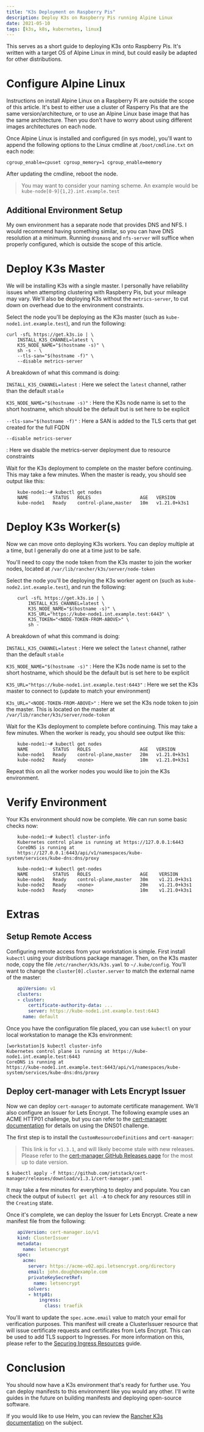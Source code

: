 ```yaml
---
title: "K3s Deployment on Raspberry Pis"
description: Deploy K3s on Raspberry Pis running Alpine Linux
date: 2021-05-10
tags: [k3s, k8s, kubernetes, linux]
---
```



This serves as a short guide to deploying K3s onto Raspberry Pis. It's written
with a target OS of Alpine Linux in mind, but could easily be adapted for other
distributions.


# Configure Alpine Linux

Instructions on install Alpine Linux on a Raspberry Pi are outside the scope of
this article. It's best to either use a cluster of Rasperry Pis that are the
same version/architecture, or to use an Alpine Linux base image that has the
same architecture. Then you don't have to worry about using different images
architectures on each node.

Once Alpine Linux is installed and configured (in sys mode), you'll want to
append the following options to the Linux cmdline at `/boot/cmdline.txt` on
each node:


```
cgroup_enable=cpuset cgroup_memory=1 cgroup_enable=memory
```

After updating the cmdline, reboot the node.

> You may want to consider your naming scheme. An example would be
> `kube-node[0-9]{1,2}.int.example.test`

## Additional Environment Setup

My own environment has a separate node that provides DNS and NFS. I would
recommend having something similar, so you can have DNS resolution at a
minimum. Running `dnsmasq` and `nfs-server` will suffice when properly
configured, which is outside the scope of this article.


# Deploy K3s Master

We will be installing K3s with a single master. I personally have reliability
issues when attempting clustering with Raspberry Pis, but your mileage may
vary. We'll also be deploying K3s without the `metrics-server`, to cut down
on overhead due to the environment constraints.

Select the node you'll be deploying as the K3s master (such as
`kube-node1.int.example.test`), and run the following:

```shell
curl -sfL https://get.k3s.io | \
    INSTALL_K3S_CHANNEL=latest \
    K3S_NODE_NAME="$(hostname -s)" \
    sh -s - \
    --tls-san="$(hostname -f)" \
    --disable metrics-server
```

A breakdown of what this command is doing:

`INSTALL_K3S_CHANNEL=latest`
: Here we select the ``latest`` channel, rather than the default ``stable``

`K3S_NODE_NAME="$(hostname -s)"`
: Here the K3s node name is set to the short hostname, which should be the
default but is set here to be explicit

`--tls-san="$(hostname -f)"`
: Here a SAN is added to the TLS certs that get created for the full FQDN

`--disable metrics-server`

: Here we disable the metrics-server deployment due to resource constraints

Wait for the K3s deployment to complete on the master before continuing. This
may take a few minutes. When the master is ready, you should see output like
this:

```shell
    kube-node1:~# kubectl get nodes
    NAME         STATUS   ROLES                  AGE   VERSION
    kube-node1   Ready    control-plane,master   10m   v1.21.0+k3s1
```

# Deploy K3s Worker(s)

Now we can move onto deploying K3s workers. You can deploy multiple at a time,
but I generally do one at a time just to be safe.

You'll need to copy the node token from the K3s master to join the worker
nodes, located at `/var/lib/rancher/k3s/server/node-token`

Select the node you'll be deploying the K3s worker agent on (such as
`kube-node2.int.example.test`), and run the following:

```shell
    curl -sfL https://get.k3s.io | \
        INSTALL_K3S_CHANNEL=latest \
        K3S_NODE_NAME="$(hostname -s)" \
        K3S_URL="https://kube-node1.int.example.test:6443" \
        K3S_TOKEN="<NODE-TOKEN-FROM-ABOVE>" \
        sh -
```

A breakdown of what this command is doing:

`INSTALL_K3S_CHANNEL=latest`
: Here we select the `latest` channel, rather than the default `stable`

`K3S_NODE_NAME="$(hostname -s)"`
: Here the K3s node name is set to the short hostname, which should be the
default but is set here to be explicit

`K3S_URL="https://kube-node1.int.example.test:6443"`
: Here we set the K3s master to connect to (update to match your environment)

`K3s_URL="<NODE-TOKEN-FROM-ABOVE>"`
: Here we set the K3s node token to join the master. This is located on the
master at `/var/lib/rancher/k3s/server/node-token`

Wait for the K3s deployment to complete before continuing. This may take a few
minutes. When the worker is ready, you should see output like this:

```shell
    kube-node1:~# kubectl get nodes
    NAME         STATUS   ROLES                  AGE   VERSION
    kube-node1   Ready    control-plane,master   20m   v1.21.0+k3s1
    kube-node2   Ready    <none>                 10m   v1.21.0+k3s1
```

Repeat this on all the worker nodes you would like to join the K3s environment.


# Verify Environment

Your K3s environment should now be complete. We can run some basic checks now:

```shell
    kube-node1:~# kubectl cluster-info
    Kubernetes control plane is running at https://127.0.0.1:6443
    CoreDNS is running at
    https://127.0.0.1:6443/api/v1/namespaces/kube-system/services/kube-dns:dns/proxy
```

```shell
    kube-node1:~# kubectl get-nodes
    NAME         STATUS   ROLES                  AGE    VERSION
    kube-node1   Ready    control-plane,master   30m    v1.21.0+k3s1
    kube-node2   Ready    <none>                 20m    v1.21.0+k3s1
    kube-node3   Ready    <none>                 10m    v1.21.0+k3s1
```


# Extras

## Setup Remote Access

Configuring remote access from your workstation is simple. First install
`kubectl` using your distributions package manager. Then, on the K3s master
node, copy the file `/etc/rancher/k3s/k3s.yaml` to `~/.kube/config`. You'll
want to change the `cluster[0].cluster.server` to match the external name of
the master:

```yaml
    apiVersion: v1
    clusters:
    - cluster:
        certificate-authority-data: ...
        server: https://kube-node1.int.example.test:6443
      name: default
```

Once you have the configuration file placed, you can use ``kubectl`` on your
local workstation to manage the K3s environment:

```
[workstation]$ kubectl cluster-info
Kubernetes control plane is running at https://kube-node1.int.example.test:6443
CoreDNS is running at
https://kube-node1.int.example.test:6443/api/v1/namespaces/kube-system/services/kube-dns:dns/proxy
```


## Deploy cert-manager with Lets Encrypt Issuer

Now we can deploy `cert-manager` to automate certificate management. We'll
also configure an Issuer for Lets Encrypt. The following example uses an ACME
HTTP01 challenge, but you can refer to the [cert-manager documentation][1] for
details on using the DNS01 challenge.


The first step is to install the `CustomResourceDefinitions` and
`cert-manager`:

> This link is for `v1.3.1`, and will likely become stale with new releases.
Please refer to the [cert-manager GitHub Releases page][2] for the most up to
date version.


```shell
$ kubectl apply -f https://github.com/jetstack/cert-manager/releases/download/v1.3.1/cert-manager.yaml
```


It may take a few minutes for everything to deploy and populate. You can check
the output of `kubectl get all -A` to check for any resources still in the
`Creating` state.

Once it's complete, we can deploy the Issuer for Lets Encrypt. Create a new
manifest file from the following:

```yaml
    apiVersion: cert-manager.io/v1
    kind: ClusterIssuer
    metadata:
      name: letsencrypt
    spec:
      acme:
        server: https://acme-v02.api.letsencrypt.org/directory
        email: john.dough@example.com
        privateKeySecretRef:
          name: letsencrypt
        solvers:
        - http01:
            ingress:
              class: traefik
```

You'll want to update the `spec.acme.email` value to match your email for
verification purposes. This manifest will create a ClusterIssuer resource that
will issue certificate requests and certificates from Lets Encrypt. This can be
used to add TLS support to Ingresses. For more information on this, please
refer to the [Securing Ingress Resources][3] guide.

# Conclusion

You should now have a K3s environment that's ready for further use. You can
deploy manifests to this environment like you would any other. I'll write
guides in the future on building manifests and deploying open-source software.

If you would like to use Helm, you can review the [Rancher K3s
documentation][4] on the subject.



[1]: https://cert-manager.io/docs/configuration/acme/
[2]: https://github.com/jetstack/cert-manager/releases
[3]: https://cert-manager.io/docs/usage/ingress/
[4]: https://rancher.com/docs/k3s/latest/en/helm/
